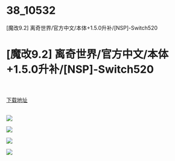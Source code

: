 # 38_10532
[魔改9.2] 离奇世界/官方中文/本体+1.5.0升补/[NSP]-Switch520
# [魔改9.2] 离奇世界/官方中文/本体+1.5.0升补/[NSP]-Switch520
 <br/></br>
[下载地址](https://www.switch520.cc/article/10532 "下载地址")
<br/></br>

<p><img src="https://www.switch520.cc/muke_img/upload_art_editor_20210313-1_cf07c65fefd8362e0b3069a6f2d96b35.jpg"></p>
<p><img src="https://www.switch520.cc/muke_img/upload_art_editor_20210313-1_615e69b9c2c202e7ec7e43cf2126ff34.jpg"></p>
<p><img src="https://www.switch520.cc/muke_img/upload_art_editor_20210313-1_e8f7b54e87b6ac0785b212ba87b45948.jpg"></p>
<p><img src="https://www.switch520.cc/muke_img/upload_art_editor_20210313-1_710fb122b98687fb1c65ca3136dbb310.jpg"></p>
<p><strong>&nbsp;</strong></p>
